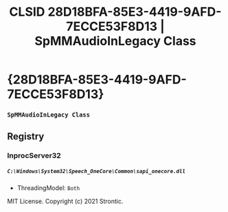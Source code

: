 ﻿---
title: "CLSID 28D18BFA-85E3-4419-9AFD-7ECCE53F8D13 | SpMMAudioInLegacy Class"
excerpt: What is COM-Object CLSID 28D18BFA-85E3-4419-9AFD-7ECCE53F8D13?
---

# {28D18BFA-85E3-4419-9AFD-7ECCE53F8D13}

### `SpMMAudioInLegacy Class`

## Registry


### InprocServer32

##### `C:\Windows\System32\Speech_OneCore\Common\sapi_onecore.dll`
* ThreadingModel: `Both`

MIT License. Copyright (c) 2021 Strontic.



